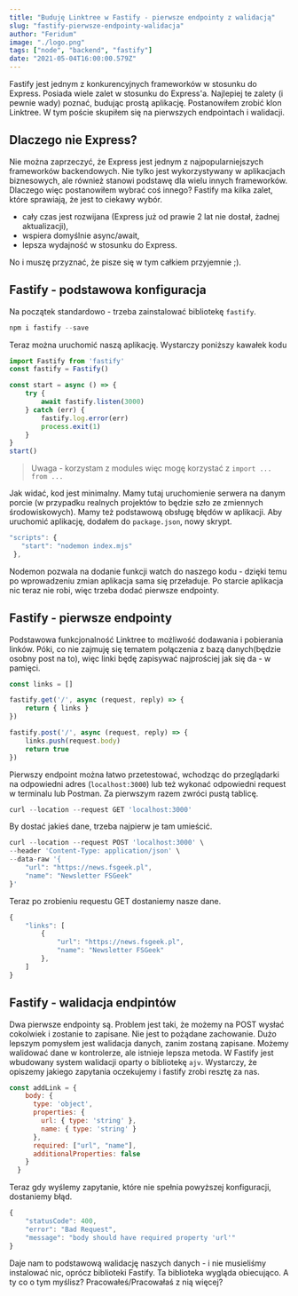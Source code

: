 ```yaml
---
title: "Buduję Linktree w Fastify - pierwsze endpointy z walidacją"
slug: "fastify-pierwsze-endpointy-walidacja"
author: "Feridum"
image: "./logo.png"
tags: ["node", "backend", "fastify"]
date: "2021-05-04T16:00:00.579Z"
---
```


Fastify jest jednym z konkurencyjnych frameworków w stosunku do Express. Posiada wiele zalet w stosunku do Express'a. Najlepiej te zalety (i pewnie wady) poznać, budując prostą aplikację. Postanowiłem zrobić klon Linktree. W tym poście skupiłem się na pierwszych endpointach i walidacji. 

<!--more-->

## Dlaczego nie Express?

Nie można zaprzeczyć, że Express jest jednym z najpopularniejszych frameworków backendowych. Nie tylko jest wykorzystywany w aplikacjach biznesowych, ale również stanowi podstawę dla wielu innych frameworków. Dlaczego więc postanowiłem wybrać coś innego? Fastify ma kilka zalet, które sprawiają, że jest to ciekawy wybór.

- cały czas jest rozwijana (Express już od prawie 2 lat nie dostał, żadnej aktualizacji),
- wspiera domyślnie async/await,
- lepsza wydajność w stosunku do Express.

No i muszę przyznać, że pisze się w tym całkiem przyjemnie ;). 

## Fastify - podstawowa konfiguracja

Na początek standardowo - trzeba zainstalować bibliotekę `fastify`.

```jsx
npm i fastify --save
```

Teraz można uruchomić naszą aplikację. Wystarczy poniższy kawałek kodu

```jsx
import Fastify from 'fastify'
const fastify = Fastify()

const start = async () => {
    try {
        await fastify.listen(3000)
    } catch (err) {
        fastify.log.error(err)
        process.exit(1)
    }
}
start()
```

> Uwaga - korzystam z modules więc mogę korzystać z `import ... from ...`

Jak widać, kod jest minimalny. Mamy tutaj uruchomienie serwera na danym porcie (w przypadku realnych projektów to będzie szło ze zmiennych środowiskowych). Mamy też podstawową obsługę błędów w aplikacji. Aby uruchomić aplikację, dodałem do `package.json`, nowy skrypt.

```jsx
"scripts": {
   "start": "nodemon index.mjs"
 },
```

Nodemon pozwala na dodanie funkcji watch do naszego kodu - dzięki temu po wprowadzeniu zmian aplikacja sama się przeładuje. Po starcie aplikacja nic teraz nie robi, więc trzeba dodać pierwsze endpointy.

## Fastify - pierwsze endpointy

Podstawowa funkcjonalność Linktree to możliwość dodawania i pobierania linków. Póki, co nie zajmuję się tematem połączenia z bazą danych(będzie osobny post na to), więc linki będę zapisywać najprościej jak się da - w pamięci. 

```jsx
const links = []

fastify.get('/', async (request, reply) => {
    return { links }
})

fastify.post('/', async (request, reply) => {
    links.push(request.body)
    return true
})
```

Pierwszy endpoint można łatwo przetestować, wchodząc do przeglądarki na odpowiedni adres (`localhost:3000`) lub też wykonać odpowiedni request w terminalu lub Postman. Za pierwszym razem zwróci pustą tablicę.

```jsx
curl --location --request GET 'localhost:3000'
```

By dostać jakieś dane, trzeba najpierw je tam umieścić. 

```jsx
curl --location --request POST 'localhost:3000' \
--header 'Content-Type: application/json' \
--data-raw '{
    "url": "https://news.fsgeek.pl",
    "name": "Newsletter FSGeek"
}'
```

Teraz po zrobieniu requestu GET dostaniemy nasze dane. 

```jsx
{
    "links": [
        {
            "url": "https://news.fsgeek.pl",
            "name": "Newsletter FSGeek"
        },
    ]
}
```

## Fastify - walidacja endpintów

Dwa pierwsze endpointy są. Problem jest taki, że możemy na POST wysłać cokolwiek i zostanie to zapisane. Nie jest to pożądane zachowanie. Dużo lepszym pomysłem jest walidacja danych, zanim zostaną zapisane. Możemy walidować dane w kontrolerze, ale istnieje lepsza metoda. W Fastify jest wbudowany system walidacji oparty o bibliotekę `ajv`. Wystarczy, że opiszemy jakiego zapytania oczekujemy i fastify zrobi resztę za nas. 

```jsx
const addLink = {
    body: {
      type: 'object',
      properties: {
        url: { type: 'string' },
        name: { type: 'string' }
      },
      required: ["url", "name"],
      additionalProperties: false
    }
  }
```

Teraz gdy wyślemy zapytanie, które nie spełnia powyższej konfiguracji, dostaniemy błąd.

```jsx
{
    "statusCode": 400,
    "error": "Bad Request",
    "message": "body should have required property 'url'"
}
```

Daje nam to podstawową walidację naszych danych - i nie musieliśmy instalować nic, oprócz biblioteki Fastify. Ta biblioteka wygląda obiecująco. A ty co o tym myślisz? Pracowałeś/Pracowałaś z nią więcej?